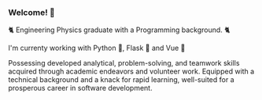 ### Welcome! 👋

🐈 Engineering Physics graduate with a Programming background. 🐈


I'm currenty working with Python 🐍, Flask 🧪 and Vue 💚

Possessing developed analytical, problem-solving, and teamwork skills acquired through academic endeavors and volunteer work.
Equipped with a technical background and a knack for rapid learning, well-suited for a prosperous career in software development.
<!--
**FrunzyR/FrunzyR** is a ✨ _special_ ✨ repository because its `README.md` (this file) appears on your GitHub profile.

Here are some ideas to get you started:

- 🔭 I’m currently working on ...
- 🌱 I’m currently learning ...
- 👯 I’m looking to collaborate on ...
- 🤔 I’m looking for help with ...
- 💬 Ask me about ...
- 📫 How to reach me: ...
- 😄 Pronouns: ...
- ⚡ Fun fact: ...
-->
